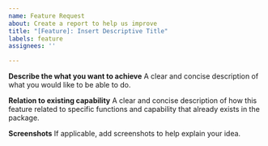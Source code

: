 ```yaml
---
name: Feature Request
about: Create a report to help us improve
title: "[Feature]: Insert Descriptive Title"
labels: feature
assignees: ''

---
```


**Describe the what you want to achieve**
A clear and concise description of what you would like to be able to do.

**Relation to existing capability**
A clear and concise description of how this feature related to specific functions and capability that already exists in the package.

**Screenshots**
If applicable, add screenshots to help explain your idea.